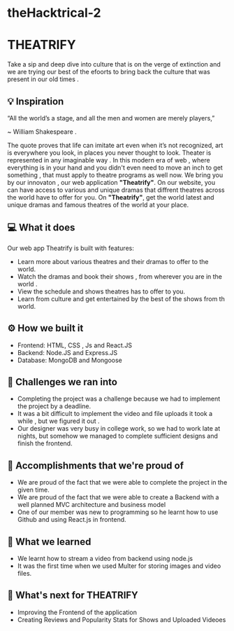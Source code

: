 # theHacktrical-2


# THEATRIFY
Take a sip and deep dive into  culture that is on the verge of extinction and we are trying our best of the efoorts to bring back the culture that was present in our old times .

## 💡 Inspiration
“All the world’s a stage, and all the men and women are merely players,” 

~ William Shakespeare .

The quote proves that life can imitate art even when it’s not recognized, art is everywhere you look, in places you never thought to look. Theater is represented in any imaginable way . In this modern era of web , where everything is in your hand and you didn't even need to move an inch to get something , that must apply to theatre programs as well now. We bring you by our innovaton , our web application **"Theatrify"**. On our website, you can have access to various and unique dramas that diffrent theatres across the world have to offer for you.
On **"Theatrify"**, get the world latest and unique dramas and famous theatres of the world at your place.

## 💻 What it does

Our web app Theatrify is built with features:

- Learn more about various theatres and their dramas to offer  to the world.
- Watch the dramas and book their shows , from wherever you are in the world .
- View the schedule and shows theatres has to offer to you.
- Learn from culture and get entertained by the best of the shows from th world.

## ⚙️ How we built it

- Frontend: HTML, CSS , Js and React.JS
- Backend:  Node.JS and Express.JS
- Database: MongoDB and Mongoose

## 🧠 Challenges we ran into

- Completing the project was a challenge because we had to implement the project by a deadline.
- It was a bit difficult to implement the video and file uploads it took a while , but we figured it out .
- Our designer was very busy in college work, so we had to work late at nights, but somehow we managed to complete sufficient designs and finish the frontend.


## 🏅 Accomplishments that we're proud of

- We are proud of the fact that we were able to complete the project in the given time.
- We are proud of the fact that we were able to create a Backend with a well planned MVC architecture and business model
- One of our member was new to programming so he learnt how to use Github and using React.js in frontend.

## 📖 What we learned

- We learnt how to stream a video from backend using node.js
- It was the first time when we used Multer for storing images and video files.

## 🚀 What's next for THEATRIFY

- Improving the Frontend of the application
- Creating Reviews and Popularity Stats for Shows and Uploaded Videoes


